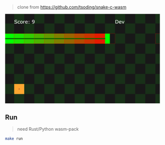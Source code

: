 
> clone from https://github.com/tsoding/snake-c-wasm

![PixPin_2025-04-18_19-55-08](https://github.com/XmchxUp/picx-images-hosting/raw/master/20250418/PixPin_2025-04-18_19-55-08.m9mqgoix.gif)
## Run

> need Rust/Python wasm-pack

```sh
make run
```
